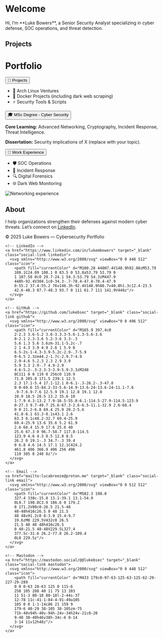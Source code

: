 <!-- Load custom stylesheet and animation library -->
<link rel="stylesheet" href="{{ '/assets/css/style.css' | relative_url }}">
<link rel="stylesheet" href="https://unpkg.com/aos@2.3.1/dist/aos.css"/>

<!-- Particle background -->
<div id="particles-js"></div>

# Welcome

<div data-aos="fade-down">
Hi, I’m **Luke Bowers**, a Senior Security Analyst specializing in cyber defense, SOC operations, and threat detection.
</div>

## Projects

# Portfolio

<!-- Accordion container -->
<div class="accordion">

  <!-- Projects -->
  <div class="accordion-item" data-aos="fade-right">
    <button class="accordion-button">📂 Projects</button>
    <div class="accordion-content">
      <ul>
        <li>🐧 Arch Linux Ventures</li>
        <li>🐳 Docker Projects (including dark web scraping)</li>
        <li>⚡ Security Tools & Scripts</li>
      </ul>
    </div>
  </div>

  <!-- MSc Cybersecurity -->
  <div class="accordion-item" data-aos="fade-right">
    <button class="accordion-button">🎓 MSc Degree - Cyber Security</button>
    <div class="accordion-content">
      <p><strong>Core Learning:</strong> Advanced Networking, Cryptography, Incident Response, Threat Intelligence.</p>
      <p><strong>Dissertation:</strong> Security implications of X (replace with your topic).</p>
    </div>
  </div>

  <!-- Work Experience -->
  <div class="accordion-item" data-aos="fade-right">
    <button class="accordion-button">💼 Work Experience</button>
    <div class="accordion-content">
      <ul>
        <li>🛡️ SOC Operations</li>
        <li>🚨 Incident Response</li>
        <li>🔍 Digital Forensics</li>
        <li>🌐 Dark Web Monitoring</li>
      </ul>
      <img src="{{ '/assets/images/networking.png' | relative_url }}" alt="Networking experience" class="portfolio-img">
    </div>
  </div>

</div>


## About

<div data-aos="fade-up">
I help organizations strengthen their defenses against modern cyber threats.  
Let’s connect on <a href="https://linkedin.com/in/YOURUSERNAME">LinkedIn</a>.
</div>

<footer data-aos="fade-in">
  <p>© 2025 Luke Bowers — Cybersecurity Portfolio</p>
  <div class="social-bar">

    <!-- LinkedIn -->
    <a href="https://www.linkedin.com/in/lukembowers" target="_blank" class="social-link linkedin">
      <svg xmlns="http://www.w3.org/2000/svg" viewBox="0 0 448 512" class="icon">
        <path fill="currentColor" d="M100.28 448H7.4V148.9h92.88zM53.79 
        108.1C24.09 108.1 0 83.5 0 53.8a53.79 53.79 0 
        1 107.58 0c0 29.7-24.1 54.3-53.79 54.3zM447.9 
        448h-92.4V304.1c0-34.3-.7-78.4-47.8-78.4-47.9 
        0-55.2 37.4-55.2 76v146.3h-92.4V148.9h88.7v40.8h1.3c12.4-23.5 
        42.6-48.3 87.7-48.3 93.7 0 111 61.7 111 141.9V448z"/>
      </svg>
    </a>

    <!-- GitHub -->
    <a href="https://github.com/lukebsec" target="_blank" class="social-link github">
      <svg xmlns="http://www.w3.org/2000/svg" viewBox="0 0 496 512" class="icon">
        <path fill="currentColor" d="M165.9 397.4c0 
        2-2.3 3.6-5.2 3.6-3.3.3-5.6-1.3-5.6-3.6 
        0-2.1 2.3-3.6 5.2-3.6 3.3-.3 
        5.6 1.3 5.6 3.6zm-31.1-5.2c-.7 
        2 1 4.3 3.9 4.9 2.6 1 5.9 0 
        6.5-2s-1-4.3-3.9-5.2c-2.9-.7-5.9 
        0-6.5 2.3zm44.2-1.7c-2.9.7-4.9 
        2.9-4.6 5.2.3 2.3 2.9 3.9 
        5.9 3.3 2.9-.7 4.9-2.9 
        4.6-5.2-.3-2.3-3-3.9-5.9-3.3zM248 
        8C111 8 0 119 0 256c0 110.9 
        71.8 205.8 171.5 239.1 12.5 
        2.3 17.1-5.4 17.1-12.1 0-6.1-.3-26.2-.3-47.8 
        0 0-69.6 15-84.2-33-5.6-14.9-13.6-24-13.6-24-11.1-7.6 
        .9-7.6.9-7.6 12.5.9 19.1 12.8 19.1 12.8 
        10.9 18.5 28.5 13.2 35.6 10 
        1-7.9 4.3-13.2 7.9-16.5-55.8-6.1-114.5-27.9-114.5-123.9 
        0-27.3 9.7-49.7 25.6-67.3-2.6-6.5-11.1-32.9 2.6-68.4 
        0 0 21.2-6.8 69.4 25.9 20.2-5.6 
        41.8-8.1 63.3-8.1s43.1 2.6 
        63.3 8.1c48.2-32.7 69.4-25.9 
        69.4-25.9 13.6 35.6 5.2 61.9 
        2.6 68.4 15.9 17.6 25.6 40 
        25.6 67.3 0 96.7-58.7 117.8-114.5 
        123.9 4.6 4.3 8.5 12.8 8.5 
        26.2 0 19.1-.3 34.7-.3 39.4 
        0 6.8 4.6 14.5 17.1 12.1C424.2 
        461.8 496 366.9 496 256 496 
        119 385 8 248 8z"/>
      </svg>
    </a>

    <!-- Email -->
    <a href="mailto:lucabreeze@proton.me" target="_blank" class="social-link email">
      <svg xmlns="http://www.w3.org/2000/svg" viewBox="0 0 512 512" class="icon">
        <path fill="currentColor" d="M502.3 190.8 
        327.4 338c-15.8 13.1-39.1 13.1-54.9 
        0L9.7 190.8C3.9 186.6 0 179.2 
        0 171.2V80c0-26.5 21.5-48 
        48-48h416c26.5 0 48 21.5 
        48 48v91.2c0 8-3.9 15.4-9.7 
        19.6zM0 229.5V432c0 26.5 
        21.5 48 48 48h416c26.5 
        0 48-21.5 48-48V229.5L327.4 
        377.5c-31.6 26.2-77.8 26.2-109.4 
        0L0 229.5z"/>
      </svg>
    </a>

    <!-- Mastodon -->
    <a href="https://mastodon.social/@@lukebsec" target="_blank" class="social-link mastodon">
      <svg xmlns="http://www.w3.org/2000/svg" viewBox="0 0 448 512" class="icon">
        <path fill="currentColor" d="M433 179c0-97-63-125-63-125-62-29-227-29-289 
        0 0 0-63 28-63 125 0 115-6 
        258 105 288 40 11 75 13 103 
        11 51-3 80-18 80-18l-2-44s-37 
        12-78 11c-41-1-84-4-91-49a105 
        105 0 0 1-1-14c86 21 159 9 
        179-6 40-29 38-105 38-105zm-75 
        71h-48v94h-40v-94h-24v-34h24v-21c0-20 
        9-40 38-40h46v38h-34c-6 0-14 
        3-14 11v12h48z"/>
      </svg>
    </a>

  </div>
</footer>



<!-- Scripts -->
<script src="https://unpkg.com/aos@2.3.1/dist/aos.js"></script>
<script>
  AOS.init();
</script>

<script src="https://cdn.jsdelivr.net/particles.js/2.0.0/particles.min.js"></script>
<script>
  particlesJS.load('particles-js', '{{ "/assets/particles.json" | relative_url }}', function() {
    console.log("particles.js config loaded");
  });
</script>
<script>
  // Accordion toggle
  document.querySelectorAll('.accordion-button').forEach(button => {
    button.addEventListener('click', () => {
      const content = button.nextElementSibling;
      content.classList.toggle('open');

      if (content.classList.contains('open')) {
        content.style.maxHeight = content.scrollHeight + "px";
      } else {
        content.style.maxHeight = null;
      }
    });
  });
</script>


